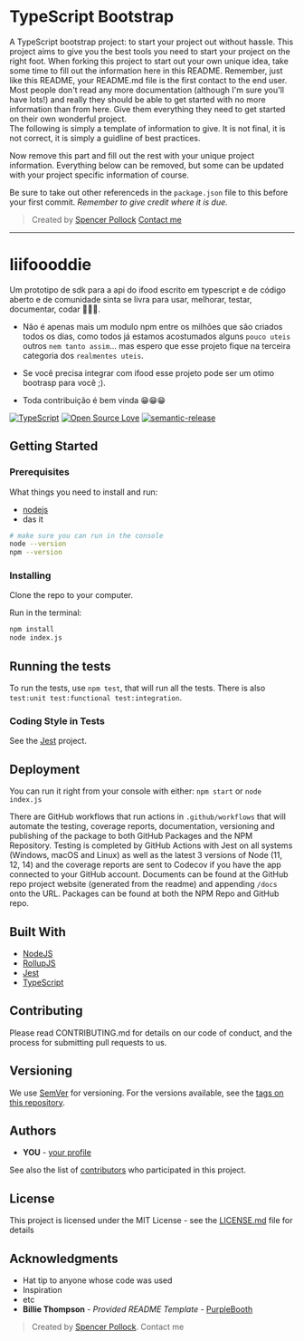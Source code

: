 # TypeScript Bootstrap

A TypeScript bootstrap project: to start your project out without hassle. This project aims to give you the best tools you need to start your project on the right foot. When forking this project to start out your own unique idea, take some time to fill out the information here in this README. Remember, just like this README, your README.md file is the first contact to the end user. Most people don't read any more documentation (although I'm sure you'll have lots!) and really they should be able to get started with no more information than from here. Give them everything they need to get started on their own wonderful project.  
The following is simply a template of information to give. It is not final, it is not correct, it is simply a guidline of best practices.

Now remove this part and fill out the rest with your unique project information. Everything below can be removed, but some can be updated with your project specific information of course.

Be sure to take out other referenceds in the `package.json` file to this before your first commit.
*Remember to give credit where it is due.*

> Created by [Spencer Pollock](@srepollock)
> [Contact me](http://spollock.ca)

---

# Iiifoooddie
Um prototipo de sdk para a api do ifood escrito em typescript e de código aberto e de comunidade sinta se livra para usar, melhorar, testar, documentar, codar 🥳🥳🥳.
* Não é apenas mais um modulo npm entre os milhões que são criados todos os dias, como todos já estamos acostumados alguns `pouco uteis` outros `nem tanto assim`...
mas espero que esse projeto fique na terceira categoria dos `realmentes uteis`.

* Se você precisa integrar com ifood esse projeto pode ser um otimo bootrasp para você ;).

* Toda contribuição é bem vinda 😁😁😁

[![TypeScript](https://badges.frapsoft.com/typescript/version/typescript-next.svg?v=101)](https://github.com/ellerbrock/typescript-badges/)
[![Open Source Love](https://badges.frapsoft.com/os/v2/open-source.svg?v=103)](https://github.com/ellerbrock/open-source-badges/)
[![semantic-release](https://img.shields.io/badge/%20%20%F0%9F%93%A6%F0%9F%9A%80-semantic--release-e10079.svg)](https://github.com/semantic-release/semantic-release)

## Getting Started



### Prerequisites

What things you need to install and run:
* [nodejs](https://nodejs.org)
* das it

```bash
# make sure you can run in the console
node --version
npm --version
```

### Installing

Clone the repo to your computer.

Run in the terminal:

```sh
npm install
node index.js
```

## Running the tests

To run the tests, use `npm test`, that will run all the tests. There is also `test:unit test:functional test:integration`.

### Coding Style in Tests

See the [Jest](https://jestjs.io) project.

## Deployment

You can run it right from your console with either:
`npm start`
or
`node index.js`

There are GitHub workflows that run actions in `.github/workflows` that will automate the testing, coverage reports, documentation, versioning and publishing of the package to both GitHub Packages and the NPM Repository.
Testing is completed by GitHub Actions with Jest on all systems (Windows, macOS and Linux) as well as the latest 3 versions of Node (11, 12, 14) and the coverage reports are sent to Codecov if you have the app connected to your GitHub account.
Documents can be found at the GitHub repo project website (generated from the readme) and appending `/docs` onto the URL.
Packages can be found at both the NPM Repo and GitHub repo.

## Built With

* [NodeJS](http://www.nodejs.com)
* [RollupJS](https://www.rollupjs.org)
* [Jest](https://jest.io)
* [TypeScript](https://typescriptlang.org)

## Contributing

Please read CONTRIBUTING.md for details on our code of conduct, and the process for submitting pull requests to us.

## Versioning

We use [SemVer](http://semver.org/) for versioning. For the versions available, see the [tags on this repository](https://github.com/your/project/tags). 

## Authors

* **YOU** - [your profile](https://github.com/yourprofile)

See also the list of [contributors](https://github.com/your/project/contributors) who participated in this project.

## License

This project is licensed under the MIT License - see the [LICENSE.md](LICENSE.md) file for details

## Acknowledgments

* Hat tip to anyone whose code was used
* Inspiration
* etc
* **Billie Thompson** -  *Provided README Template* - [PurpleBooth](https://github.com/PurpleBooth)


> Created by [Spencer Pollock](@srepollock).
> Contact me <spencer at spollock dot ca>
